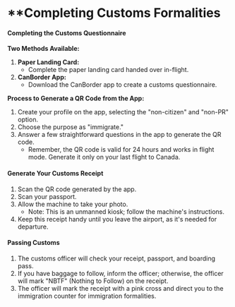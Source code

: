 # \*\*Completing Customs Formalities

#### Completing the Customs Questionnaire

**Two Methods Available:**

1. **Paper Landing Card:**
   * Complete the paper landing card handed over in-flight.
2. **CanBorder App:**
   * Download the CanBorder app to create a customs questionnaire.

**Process to Generate a QR Code from the App:**

1. Create your profile on the app, selecting the "non-citizen" and "non-PR" option.
2. Choose the purpose as "immigrate."
3. Answer a few straightforward questions in the app to generate the QR code.
   * Remember, the QR code is valid for 24 hours and works in flight mode. Generate it only on your last flight to Canada.

#### Generate Your Customs Receipt

1. Scan the QR code generated by the app.
2. Scan your passport.
3. Allow the machine to take your photo.
   * Note: This is an unmanned kiosk; follow the machine's instructions.
4. Keep this receipt handy until you leave the airport, as it's needed for departure.

#### Passing Customs

1. The customs officer will check your receipt, passport, and boarding pass.
2. If you have baggage to follow, inform the officer; otherwise, the officer will mark "NBTF" (Nothing to Follow) on the receipt.
3. The officer will mark the receipt with a pink cross and direct you to the immigration counter for immigration formalities.
